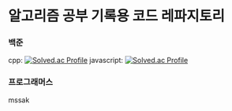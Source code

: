 # 알고리즘 공부 기록용 코드 레파지토리
### 백준
cpp: [![Solved.ac Profile](http://mazassumnida.wtf/api/v2/generate_badge?boj=minbud)](https://solved.ac/minbud/)
javascript: [![Solved.ac Profile](http://mazassumnida.wtf/api/v2/generate_badge?boj=minbudjs)](https://solved.ac/minbudjs/)
### 프로그래머스
mssak

